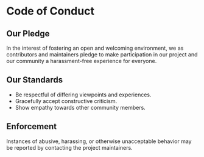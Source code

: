 # Code of Conduct

## Our Pledge
In the interest of fostering an open and welcoming environment, we as contributors and maintainers pledge to make participation in our project and our community a harassment-free experience for everyone.

## Our Standards
- Be respectful of differing viewpoints and experiences.
- Gracefully accept constructive criticism.
- Show empathy towards other community members.

## Enforcement
Instances of abusive, harassing, or otherwise unacceptable behavior may be reported by contacting the project maintainers.

